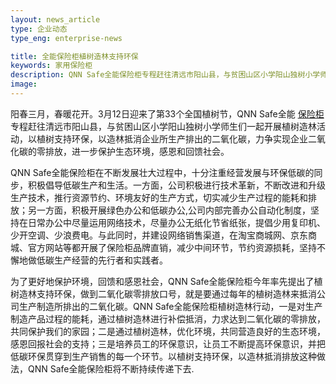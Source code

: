 ```yaml
---
layout: news_article
type: 企业动态
type_eng: enterprise-news

title: 全能保险柜植树造林支持环保
keywords: 家用保险柜
description: QNN Safe全能保险柜专程赶往清远市阳山县，与贫困山区小学阳山独树小学师生们一起开展植树造林活动，进一步保护生态环境，感恩和回馈社会。
image: 
---
```

阳春三月，春暖花开。3月12日迎来了第33个全国植树节，QNN Safe全能 [保险柜](http://www.qnn.com.cn/)专程赶往清远市阳山县，与贫困山区小学阳山独树小学师生们一起开展植树造林活动，以植树支持环保，以造林抵消企业所生产排出的二氧化碳，力争实现企业二氧化碳的零排放，进一步保护生态环境，感恩和回馈社会。

QNN Safe全能保险柜在不断发展壮大过程中，十分注重经营发展与环保低碳的同步，积极倡导低碳生产和生活。一方面，公司积极进行技术革新，不断改进和升级生产技术，推行资源节约、环境友好的生产方式，切实减少生产过程的能耗和排放；另一方面，积极开展绿色办公和低碳办公,公司内部完善办公自动化制度，坚持在日常办公中尽量运用网络技术，尽量办公无纸化节省纸张，提倡少用复印机、少开空调、少浪费电。与此同时，并建设网络销售渠道，在淘宝商城网、京东商城、官方网站等都开展了保险柜品牌直销，减少中间环节，节约资源损耗，坚持不懈地做低碳生产经营的先行者和实践者。

为了更好地保护环境，回馈和感恩社会，QNN Safe全能保险柜今年率先提出了植树造林支持环保，做到二氧化碳零排放口号，就是要通过每年的植树造林来抵消公司生产制造所排出的二氧化碳。QNN Safe全能保险柜植树造林行动，一是对生产制造产品过程的能耗，通过植树造林进行补偿抵消，力求达到二氧化碳的零排放，共同保护我们的家园；二是通过植树造林，优化环境，共同营造良好的生态环境，感恩回报社会的支持；三是培养员工的环保意识，让员工不断提高环保意识，并把低碳环保贯穿到生产销售的每一个环节。以植树支持环保，以造林抵消排放这种做法，QNN Safe全能保险柜将不断持续传递下去.

 
